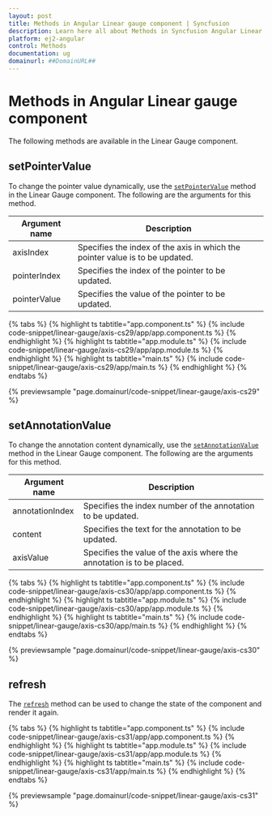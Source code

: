 ```yaml
---
layout: post
title: Methods in Angular Linear gauge component | Syncfusion
description: Learn here all about Methods in Syncfusion Angular Linear gauge component of Syncfusion Essential JS 2 and more.
platform: ej2-angular
control: Methods 
documentation: ug
domainurl: ##DomainURL##
---
```


# Methods in Angular Linear gauge component

The following methods are available in the Linear Gauge component.

## setPointerValue

To change the pointer value dynamically, use the [`setPointerValue`](https://ej2.syncfusion.com/angular/documentation/api/linear-gauge#setpointervalue) method in the Linear Gauge component. The following are the arguments for this method.

|   Argument name      |   Description                            |
|----------------------| -----------------------------------------|
|     axisIndex        |    Specifies the index of the axis in which the pointer value is to be updated.|
|     pointerIndex     |    Specifies the index of the pointer to be updated.           |
|     pointerValue     |    Specifies the value of the pointer to be updated.           |

{% tabs %}
{% highlight ts tabtitle="app.component.ts" %}
{% include code-snippet/linear-gauge/axis-cs29/app/app.component.ts %}
{% endhighlight %}
{% highlight ts tabtitle="app.module.ts" %}
{% include code-snippet/linear-gauge/axis-cs29/app/app.module.ts %}
{% endhighlight %}
{% highlight ts tabtitle="main.ts" %}
{% include code-snippet/linear-gauge/axis-cs29/app/main.ts %}
{% endhighlight %}
{% endtabs %}
  
{% previewsample "page.domainurl/code-snippet/linear-gauge/axis-cs29" %}

## setAnnotationValue

To change the annotation content dynamically, use the [`setAnnotationValue`](https://ej2.syncfusion.com/angular/documentation/api/linear-gauge#setannotationvalue) method in the Linear Gauge component. The following are the arguments for this method.

|   Argument name      |   Description                            |
|----------------------| -----------------------------------------|
|     annotationIndex  |    Specifies the index number of the annotation to be updated. |
|     content          |    Specifies the text for the annotation to be updated.        |
|     axisValue        |    Specifies the value of the axis where the annotation is to be placed.|

{% tabs %}
{% highlight ts tabtitle="app.component.ts" %}
{% include code-snippet/linear-gauge/axis-cs30/app/app.component.ts %}
{% endhighlight %}
{% highlight ts tabtitle="app.module.ts" %}
{% include code-snippet/linear-gauge/axis-cs30/app/app.module.ts %}
{% endhighlight %}
{% highlight ts tabtitle="main.ts" %}
{% include code-snippet/linear-gauge/axis-cs30/app/main.ts %}
{% endhighlight %}
{% endtabs %}
  
{% previewsample "page.domainurl/code-snippet/linear-gauge/axis-cs30" %}

## refresh

The [`refresh`](https://ej2.syncfusion.com/angular/documentation/api/linear-gauge#refresh) method can be used to change the state of the component and render it again.

{% tabs %}
{% highlight ts tabtitle="app.component.ts" %}
{% include code-snippet/linear-gauge/axis-cs31/app/app.component.ts %}
{% endhighlight %}
{% highlight ts tabtitle="app.module.ts" %}
{% include code-snippet/linear-gauge/axis-cs31/app/app.module.ts %}
{% endhighlight %}
{% highlight ts tabtitle="main.ts" %}
{% include code-snippet/linear-gauge/axis-cs31/app/main.ts %}
{% endhighlight %}
{% endtabs %}
  
{% previewsample "page.domainurl/code-snippet/linear-gauge/axis-cs31" %}
